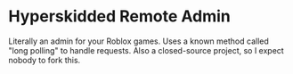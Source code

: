 # Hyperskidded Remote Admin
Literally an admin for your Roblox games. Uses a known method called "long polling" to handle requests.
Also a closed-source project, so I expect nobody to fork this.
